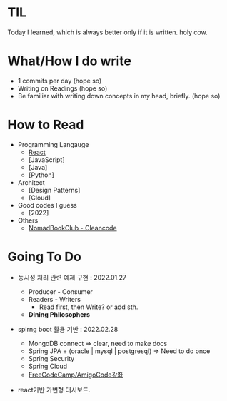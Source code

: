 # TIL
Today I learned, which is always better only if it is written. holy cow. 

# What/How I do write
- 1 commits per day (hope so)
- Writing on Readings (hope so)
- Be familiar with writing down concepts in my head, briefly. (hope so)

# How to Read
- Programming Langauge 
  - [React](./react/react.md)
  - [JavaScript]
  - [Java]
  - [Python]
- Architect
  - [Design Patterns] 
  - [Cloud] 
- Good codes I guess
  - [2022] 
- Others
  - [NomadBookClub - Cleancode](./cleancode/nomad-clean-code.md)
  
# Going To Do
- 동시성 처리 관련 예제 구현 : 2022.01.27
  - Producer - Consumer
  - Readers - Writers
    - Read first, then Write? or add sth.
  - **Dining Philosophers**
   
- spirng boot 활용 기반 : 2022.02.28
  - MongoDB connect => clear, need to make docs 
  - Spring JPA + (oracle | mysql | postgresql) => Need to do once
  - Spring Security
  - Spring Cloud
  - [FreeCodeCamp/AmigoCode강좌](https://www.youtube.com/watch?v=VVn9OG9nfH0)  

- react기반 가변형 대시보드.
